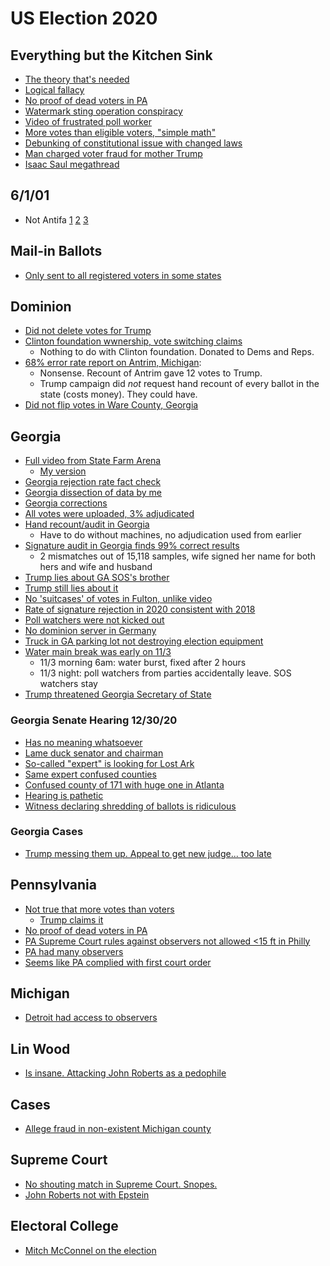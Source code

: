 # US Election 2020

## Everything but the Kitchen Sink

* [The theory that's needed](https://twitter.com/yotambarnoy/status/1344744502112768001?s=20)
* [Logical fallacy](https://twitter.com/yotambarnoy/status/1344659317442674693?s=20)
* [No proof of dead voters in PA](https://www.snopes.com/fact-check/20000-dead-voters-in-pennsylvania/)
* [Watermark sting operation conspiracy](https://www.snopes.com/fact-check/dhs-watermark-sting/)
* [Video of frustrated poll worker](https://www.snopes.com/fact-check/atlanta-georgia-voter-fraud-video/)
* [More votes than eligible voters, "simple math"](https://www.factcheck.org/2020/12/flawed-calculation-behind-false-claim-of-fraudulent-votes/)
* [Debunking of constitutional issue with changed laws](https://twitter.com/DavidAFrench/status/1345529353845800962?s=20)
* [Man charged voter fraud for mother Trump](https://www.newsweek.com/man-charged-voting-dead-mother-trump-3rd-case-voter-fraud-pennsylvania-1556553)
* [Isaac Saul megathread](https://twitter.com/Ike_Saul/status/1324435797374808066?s=20)

## 6/1/01
* Not Antifa
[1](https://twitter.com/oneunderscore__/status/1346950118835064836?s=20)
[2](https://twitter.com/thealexvanness/status/1347006355895447554)
[3](https://twitter.com/oneunderscore__/status/1346950118835064836)
## Mail-in Ballots

* [Only sent to all registered voters in some states](https://www.snopes.com/fact-check/millions-mail-in-ballots/)

## Dominion

* [Did not delete votes for Trump](https://www.snopes.com/fact-check/dominion-deleted-trump-votes/)
* [Clinton foundation wwnership, vote switching claims](https://www.snopes.com/fact-check/rumor-alert-dominion-voting-systems-fraud-claims/)
  * Nothing to do with Clinton foundation. Donated to Dems and Reps.
* [68% error rate report on Antrim, Michigan](https://apnews.com/article/fact-checking-afs:Content:9847904839):
  * Nonsense. Recount of Antrim gave 12 votes to Trump.
  * Trump campaign did *not* request hand recount of every ballot in the state (costs money). They could have.
* [Did not flip votes in Ware County, Georgia](https://apnews.com/article/fact-checking-afs:Content:9773239691)
  
## Georgia

* [Full video from State Farm Arena](https://www.youtube.com/watch?v=iwOlzoBpdwQ)
  * [My version](https://twitter.com/yotambarnoy/status/1346275831841218561?s=20)
* [Georgia rejection rate fact check](https://www.reuters.com/article/uk-factcheck-georgia-rejected-ballots-fo/fact-check-georgia-rejected-ballots-did-not-go-from-4-to-almost-zero-in-2020-idUSKBN2832CM)
* [Georgia dissection of data by me](https://twitter.com/yotambarnoy/status/1346543302225616900?s=20)
* [Georgia corrections](https://twitter.com/AGHamilton29/status/1346201276846112774?s=20)
* [All votes were uploaded, 3% adjudicated](https://twitter.com/yotambarnoy/status/1346125016014852096?s=20)
* [Hand recount/audit in Georgia](https://www.washingtonpost.com/politics/2020/11/12/georgia-vote-audit-recount/)
  * Have to do without machines, no adjudication used from earlier
* [Signature audit in Georgia finds 99% correct results](https://thehill.com/homenews/campaign/532042-georgia-signature-audit-finds-no-fraud-in-presidential-election)
  * 2 mismatches out of 15,118 samples, wife signed her name for both hers and wife and husband
* [Trump lies about GA SOS's brother](https://twitter.com/yotambarnoy/status/1344367757391872000?s=20)
* [Trump still lies about it](https://twitter.com/jaynordlinger/status/1344288006576992258?s=20)
* [No 'suitcases' of votes in Fulton, unlike video](https://www.snopes.com/fact-check/georgia-suitcases/)
* [Rate of signature rejection in 2020 consistent with 2018](https://www.snopes.com/fact-check/georgia-signature-audit/)
* [Poll watchers were not kicked out](https://www.snopes.com/fact-check/poll-watchers-2020-election/)
* [No dominion server in Germany](https://www.snopes.com/fact-check/dominion-servers-germany-seized/)
* [Truck in GA parking lot not destroying election equipment](https://apnews.com/article/fact-checking-afs:Content:9787630934)
* [Water main break was early on 11/3](https://www.usatoday.com/story/news/factcheck/2020/12/16/fact-check-claim-ga-vote-spike-biden-after-pipe-burst-false/3879081001/)
  * 11/3 morning 6am: water burst, fixed after 2 hours
  * 11/3 night: poll watchers from parties accidentally leave. SOS watchers stay 
* [Trump threatened Georgia Secretary of State](https://frenchpress.thedispatch.com/p/futility-cannot-excuse-malice)

### Georgia Senate Hearing 12/30/20

* [Has no meaning whatsoever](https://twitter.com/stphnfwlr/status/1344407490788806656?s=20)
* [Lame duck senator and chairman](https://twitter.com/stphnfwlr/status/1344309867394301955?s=20)
* [So-called "expert" is looking for Lost Ark](https://www.dallasnews.com/arts-entertainment/2016/04/05/dallas-inventor-of-infamous-cuecat-is-now-erm-a-full-blown-treasure-hunter/)
* [Same expert confused counties](https://twitter.com/tanulewicz/status/1344305478256517121?s=20)
* [Confused county of 171 with huge one in Atlanta](https://twitter.com/EWErickson/status/1344309263909474305?s=20)
* [Hearing is pathetic](https://twitter.com/jisaacraymond/status/1344297836750532609?s=20)
* [Witness declaring shredding of ballots is ridiculous](https://twitter.com/stphnfwlr/status/1344326246776365058?s=20)

### Georgia Cases

* [Trump messing them up. Appeal to get new judge... too late](https://twitter.com/stphnfwlr/status/1343979603543666688)

## Pennsylvania

* [Not true that more votes than voters](https://apnews.com/article/fact-checking-afs:Content:9887147615)
  * [Trump claims it](https://twitter.com/realDonaldTrump/status/1344054358418345985?s=20)
* [No proof of dead voters in PA](https://www.snopes.com/fact-check/20000-dead-voters-in-pennsylvania/)
* [PA Supreme Court rules against observers not allowed <15 ft in Philly](https://www.nbcnews.com/politics/2020-election/pennsylvania-supreme-court-rejects-trump-campaign-claim-problems-ballot-observers-n1248046)
* [PA had many observers](https://www.politifact.com/factchecks/2020/nov/06/ted-cruz/ted-cruz-falsely-claims-philadelphia-counting-vote/)
* [Seems like PA complied with first court order](https://www.inquirer.com/news/trump-fact-check-pennsylvania-ballot-philadelphia-president-20201105.html)

## Michigan

* [Detroit had access to observers](https://www.politifact.com/factchecks/2020/nov/06/facebook-posts/over-100-republican-challengers-monitored-absentee/)

## Lin Wood

* [Is insane. Attacking John Roberts as a pedophile](https://twitter.com/stphnfwlr/status/1344668863137521670?s=20)

## Cases
* [Allege fraud in non-existent Michigan county](https://www.snopes.com/news/2020/12/01/sidney-powell-election-fraud/)

## Supreme Court
* [No shouting match in Supreme Court. Snopes.](https://www.snopes.com/fact-check/supreme-court-erupt-shouting-match/)
* [John Roberts not with Epstein](https://twitter.com/yotambarnoy/status/1346908536790347783?s=20)

## Electoral College
* [Mitch McConnel on the election](https://twitter.com/monacharen/status/1346895177017937920?s=20)
